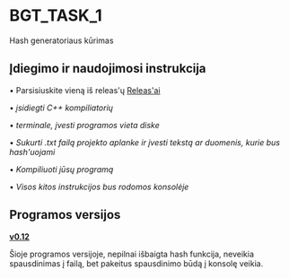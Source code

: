 # BGT_TASK_1
Hash generatoriaus kūrimas

## Įdiegimo ir naudojimosi instrukcija
• Parsisiuskite vieną iš releas'ų [Releas'ai](https://github.com/ugniusado/Obj-Task2/releases) 

• *įsidiegti C++ kompiliatorių*

• *terminale, įvesti programos vieta diske*

• *Sukurti .txt failą projekto aplanke ir įvesti tekstą ar duomenis, kurie bus hash'uojami*

• *Kompiliuoti jūsų programą*

• *Visos kitos instrukcijos bus rodomos konsolėje*

## Programos versijos 

**[v0.12](https://github.com/ugniusado/BGT_TASK_1/releases/tag/v0.12)**

Šioje programos versijoje, nepilnai išbaigta hash funkcija, neveikia spausdinimas į failą, bet pakeitus spausdinimo būdą į konsolę veikia.




